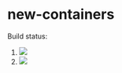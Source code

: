 # new-containers

Build status:

1. [![](https://github.com/shreyad8/containers/workflows/tests-fibonacci/badge.svg)](https://github.com/shreyad8/containers/actions?query=workflow%3Atests-fibonacci)
1. [![](https://github.com/shreyad8/containers/workflows/tests-range/badge.svg)](https://github.com/shreyad8/containers/actions?query=workflow%3Atests-range)
